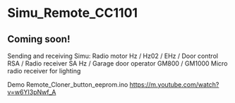 # Simu_Remote_CC1101
Coming soon!
---------------------------------------------

Sending and receiving Simu:
Radio motor Hz / Hz02 / EHz /
Door control RSA /
Radio receiver SA Hz /
Garage door operator GM800 / GM1000
Micro radio receiver for lighting

Demo Remote_Cloner_button_eeprom.ino
https://m.youtube.com/watch?v=w6YI3pNwf_A
